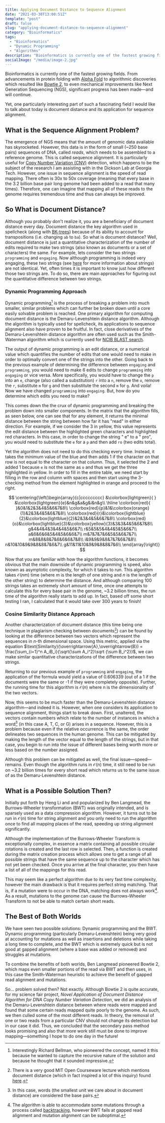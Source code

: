 ```yaml
---
title: Applying Document Distance to Sequence Alignment
date: "2021-03-30T13:00:51Z"
template: "post"
draft: false
slug: "applying-document-distance-to-sequence-alignment"
category: "Bioinformatics"
tags:
  - "Bioinformatics"
  - "Dynamic Programming"
  - "Algorithms"
description: "Bioinformatics is currently one of the fastest growing fields. From advancements in protein folding with Alpha Fold to algorithmic discoveries which resulted like Bowtie 2, to even mechanical improvements like Next Generation Sequencing (NGS), significant progress has been made—and will continue. Today, I will talk about how document distance algorithms from CS fit into the expanding landscape of bioinformatics."
socialImage: "/media/image-2.jpg"
---
```


  Bioinformatics is currently one of the fastest growing fields. From advancements in protein folding with [Alpha Fold](https://deepmind.com/blog/article/alphafold-a-solution-to-a-50-year-old-grand-challenge-in-biology) to algorithmic discoveries which resulted like [Bowtie 2](https://www.ncbi.nlm.nih.gov/pmc/articles/PMC3322381/), to even mechanical improvements like Next Generation Sequencing (NGS), significant progress has been made&mdash;and will continue.

  Yet, one particularly interesting part of such a fascinating field I would like to talk about today is document distance and its application for sequence alignment.

## What is the Sequence Alignment Problem?

The emergence of NGS means that the amount of genomic data available has skyrocketed. However, this data is in the form of small (~250 base pairs) sequences of DNA, called *reads*,  which needs to be assembled to a reference genome. This is called sequence alignment. It is particularly useful for [Copy Number Variation (CNV)](https://www.genome.gov/genetics-glossary/Copy-Number-Variation) detection, which happens to be the subject of the research I am assisting with in the Dickson Lab at Georgia Tech. However, one issue in sequence alignment is the speed of read mapping. There often is 30x to 50x coverage (meaning that every base in the 3.2 billion base pair long genome had been added to a read that many times). Therefore, one can imagine that mapping all of these reads to the genome requires tremendous time and thus can always be improved.

## So What is Document Distance?

  Although you probably don't realize it, you are a beneficiary of document distance every day. Document distance the key algorithm used in spellcheck (along with [BK-trees](https://en.wikipedia.org/wiki/BK-tree)) because of its ability to account for transpositions (i.e. changing `ab` to `ba`).  So what is document distance? Well, document distance is just a quantitative characterization of the number of edits required to make two strings (also known as documents or a set of characters) the same. For example, lets consider the two strings `programming` and `engaging`. Now although programming is indeed very engaging, these two strings (see [here](https://en.wikipedia.org/wiki/String_(computer_science)) for more information about strings) are not identical. Yet, often times it is important to know just how different those two strings are. To do so, there are main approaches for figuring out the quantitative difference between two strings.

### Dynamic Programming Approach

  Dynamic programming[^1] is the process of breaking a problem into much smaller, similar problems which can further be broken down until a core easily solvable problem is reached. One primary algorithm for computing document distance is the Demaru-Levenshtein distance algorithm. Although the algorithm is typically used for spellcheck, its applications to sequence alignment also have proven to be fruitful. In fact, close derivatives of the Demaru-Levenshtein distance algorithm are often used such as the Smith-Waterman algorithm which is currently used for [NCIB BLAST search](https://blast.ncbi.nlm.nih.gov/Blast.cgi). 

  The output of dynamic programming is an edit distance, or a numerical value which quantifies the number of edits that one would need to make in order to optimally convert one of the strings into the other. Going back to the previous example of determining the difference between `engaging` and `programming`, you would need to make 6 edits to change `programming` into `engaging` or vice versa. More specifically, you would have to change the `p` into an `e`, change (also called a substitution) `r` into a `n`, remove the `o`, remove the `r`, substitute `m` for `g` and then substitute the second `m` for `g`. And voila! Now we have changed `programming` into `engaging`. But, how do you determine which edits you need to make?

  This comes down the the crux of dynamic programming and breaking the problem down into smaller components. In the matrix that the algorithm fills, as seen below, one can see that for any element, it returns the minimal distance between the string between how far it has "read" in either direction. For example, if we consider the 3 in yellow, this value represents the edit distance between the highlighted green characters and highlighted red characters. In this case, in order to change the string " e" to a " pro", you would need to substitute the `e` for a `p` and then add `ro` (two edits total).

  Yet the algorithm does not need to do this checking every time. Instead, it takes the minimum value of the blue and then adds 1 if the character on that row is not equal to the character on that column. Thus, it selected the 2 and added 1 because `e` is not the same as `o` and thus we get the three highlighted in yellow. In order to fill in the entire table, we need start by filling in the row and column with spaces and then start using the 3-checking method from the element highlighted in orange and proceed to the right.

$$
\centering{\left(\begin{array}{c|ccccccccc}
 &\colorbox{lightgreen}{ } &\colorbox{lightgreen}{e}&n&g&a&g&i&n&g\\
\hline
 \colorbox{red}{ }&0&1&2&3&4&5&6&7&8\\
\colorbox{red}{p}&1&\colorbox{orange}{1}&2&3&4&5&6&7&8\\
\colorbox{red}{r}&\colorbox{lightblue}{2}&\colorbox{lightblue}{2}&2&3&4&5&6&7&8\\
\colorbox{red}{o}&\colorbox{lightblue}{3}&\colorbox{yellow}{3}&3&3&4&5&6&7&8\\
g&4&4&4&3&4&4&5&6&7\\
r&5&5&5&4&4&5&5&6&7\\
a&6&6&6&5&4&5&6&6&7\\
m&7&7&7&6&5&5&6&7&7\\
m&8&8&8&7&6&6&6&7&8\\
i&9&9&9&8&7&7&6&7&8\\
n&10&10&9&9&8&8&7&6&7\\
g&11&11&10&9&9&8&8&7&6\\
\end{array}\right)}
$$

  Now that you are familiar with how the algorithm functions, it becomes obvious that the main downside of dynamic programming is speed, also known as asymptotic complexity, for which it takes to run. This algorithm takes $\mathcal{O}(nm)$ time (where $m$ is the length of one string and $n$ is the length of the other string) to determine the distance. And although comparing 100 strings takes an extremely short amount of time, once one attempts to calculate this for every base pair in the genome, ~3.2 billion times, the run time of the algorithm really starts to add up. In fact, based off some short testing I ran, I calculated that it would take over 300 years to finish!

### Cosine Similarity Distance Approach

  Another characterization of document distance (this time being one technique in plagiarism checking between documents[^2]) can be found by looking at the difference between two vectors which represent the sequences in $n$-th dimensional space. Using this metric, applied via the equation $\text{Similarity}(\overrightarrow{A},\overrightarrow{B}) = \frac{\sum_{i=1}^n A_iB_i}{\sqrt{\sum A_i^2}\sqrt {\sum B_i^2}}$, we can make similar quantitative characterizations of the difference between two strings.

  Returning to our previous example of `programming` and `engaging`, the application of the formula would yield a value of 0.606339 (out of a 1 if the documents were the same or -1 if they were completely opposite). Further, the running time for this algorithm is $\mathcal{O}(n)$ where n is the dimensionality of the two vectors.

  Now, this seems to be much faster than the Demaru-Levenshtein distance algorithm&mdash;and indeed it is. However, when one considers its application to sequence alignment, things start to break down. First, unaltered, the vectors contain numbers which relate to the number of instances in which a word[^4] (in this case A, T, C, or G) arises in a sequence. However, this is a problem because even if the relative occurrence is the same, the order delineates two sequences in the human genome. This can be mitigated by making the length of the vector equal to the length of the strings, but in that case, you begin to run into the issue of different bases being worth more or less based on the number assigned.

  Although this problem can be mitigated as well, the final issue&mdash;speed&mdash;remains. Even though the algorithm runs in $\mathcal{O}(n)$ time, it still need to be run on ~3.2 billion times for every short read which returns us to the same issue of as the Demaru-Levenshtein distance.

## What is a Possible Solution Then?

  Initially put forth by Heng Li and and popularized by Ben Langmead, the Burrows-Wheeler transformation (BWT) was originally intended, and is sparsely used as a data compression algorithm. However, it turns out to be run in $\mathcal{O}(n)$ time for string alignment and you only need to run the algorithm once to find all mapping places of the read, speeding up string alignment significantly. 

  Although the implementation of the Burrows-Wheeler Transform is exceptionally complex, in essence a matrix containing all possible circular rotations is created and the last row is selected. Then, a function is created during the matrix creation process which allows one to get a range of all possible strings that have the same sequence up to the character which has not yet been checked. Once you arrive at the final character, you then have a list of all of the mappings for this read.

  This may seem like a perfect algorithm due to its very fast time complexity, however the main drawback is that it requires perfect string matching. That is, if a mutation were to occur in the DNA, matching does not always work[^3]. As a result, mutations to the genome can cause the Burrows-Wheeler Transform to not be able to match certain short reads.

## The Best of Both Worlds

  We have seen two possible solutions: Dynamic programming and the BWT. Dynamic programming (particularly Demaru-Levenshtein) being very good at accounting for mutations as well as insertions and deletions while taking a long time to complete, and the BWT which is extremely quick but is not good at gapped alignment (where a base was added or removed) and struggles at mutations.

  To combine the benefits of both worlds, Ben Langmead pioneered Bowtie 2, which maps even smaller portions of the read via BWT and then uses, in this case the Smith-Waterman heuristic to achieve the benefit of gapped read alignment and mutations.

  So... problem solved then? Not exactly. Although Bowtie 2 is quite accurate, for my science fair project, *Novel Application of Document Distance Algorithm for DNA Copy Number Variation Detection*, we did an analysis of the Demaru-Levenshtein distance between where reads were mapped and found that some certain reads mapped quite poorly to the genome. As such, we then culled some of the most different reads. In theory, the removal of one or two reads from a particular CNV should not change its detection but in our case it did. Thus, we concluded that the secondary pass method looks promising and also that more work still must be done to improve mapping&mdash;something I hope to do one day in the future!

[^1]: Interestingly Richard Bellman, who pioneered the concept, named it this because he wanted to capture the recursive nature of the solution and because he thought that it sounded impressive.
[^2]: There is a very good MIT Open Courseware lecture which mentions document distance (which in fact inspired a lot of this inquiry) found [here](https://ocw.mit.edu/courses/electrical-engineering-and-computer-science/6-006-introduction-to-algorithms-fall-2011/lecture-videos/lecture-2-models-of-computation-document-distance/).
[^3]: The algorithm is able to accommodate some mutations through a process called [backtracking](https://en.wikipedia.org/wiki/Backtracking), however BWT fails at gapped read alignment and mutation alignment can be suboptimal.
[^4]: In this case, words (the smallest unit we care about in document distance) are considered the base pairs.
